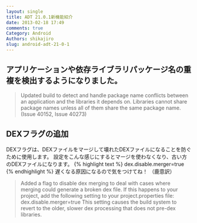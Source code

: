 ```yaml
---
layout: single
title: ADT 21.0.1新機能紹介
date: 2013-02-18 17:49
comments: true
Category: Android
Authors: shikajiro
slug: android-adt-21-0-1
---
```


## アプリケーションや依存ライブラリパッケージ名の重複を検出するようになりました。

> Updated build to detect and handle package name conflicts between an application and the libraries it depends on. Libraries cannot share package names unless all of them share the same package name. (Issue 40152, Issue 40273)

## DEXフラグの追加

DEXフラグは、DEXファイルをマージして壊れたDEXファイルになることを防ぐために使用します。
設定をこんな感じにするとマージを使わなくなり、古い方のDEXファイルになります。
{% highlight text %}
    dex.disable.merger=true
{% endhighlight %}
遅くなる原因になるので気をつけてね！
（鹿意訳）

> Added a flag to disable dex merging to deal with cases where merging could generate a broken dex file. If this happens to your project, add the following setting to your project.properties file: dex.disable.merger=true This setting causes the build system to revert to the older, slower dex processing that does not pre-dex libraries.
